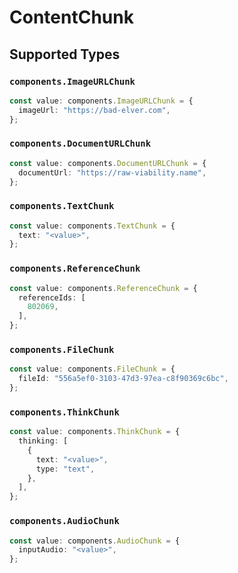 # ContentChunk


## Supported Types

### `components.ImageURLChunk`

```typescript
const value: components.ImageURLChunk = {
  imageUrl: "https://bad-elver.com",
};
```

### `components.DocumentURLChunk`

```typescript
const value: components.DocumentURLChunk = {
  documentUrl: "https://raw-viability.name",
};
```

### `components.TextChunk`

```typescript
const value: components.TextChunk = {
  text: "<value>",
};
```

### `components.ReferenceChunk`

```typescript
const value: components.ReferenceChunk = {
  referenceIds: [
    802069,
  ],
};
```

### `components.FileChunk`

```typescript
const value: components.FileChunk = {
  fileId: "556a5ef0-3103-47d3-97ea-c8f90369c6bc",
};
```

### `components.ThinkChunk`

```typescript
const value: components.ThinkChunk = {
  thinking: [
    {
      text: "<value>",
      type: "text",
    },
  ],
};
```

### `components.AudioChunk`

```typescript
const value: components.AudioChunk = {
  inputAudio: "<value>",
};
```


